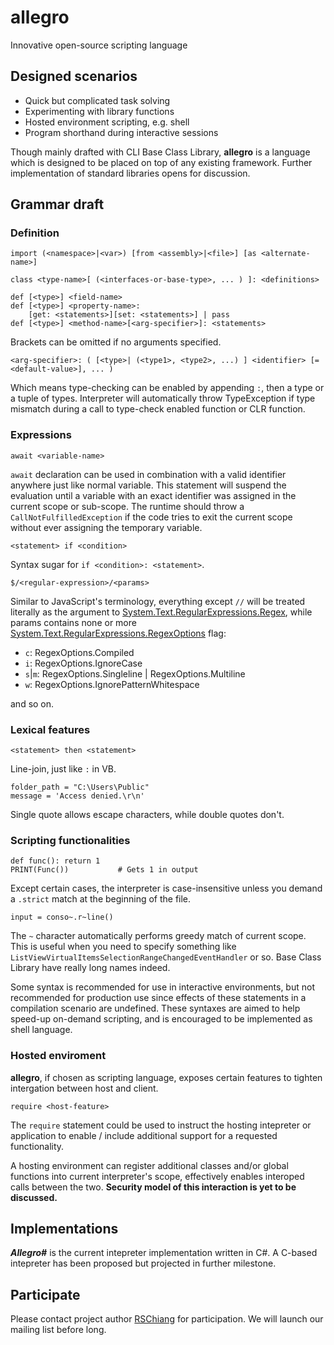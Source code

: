 allegro
=======
Innovative open-source scripting language

Designed scenarios
------
* Quick but complicated task solving
* Experimenting with library functions
* Hosted environment scripting, e.g. shell
* Program shorthand during interactive sessions

Though mainly drafted with CLI Base Class Library, **allegro** is a language 
which is designed to be placed on top of any existing framework. Further 
implementation of standard libraries opens for discussion.

Grammar draft
------

### Definition

    import (<namespace>|<var>) [from <assembly>|<file>] [as <alternate-name>]

    class <type-name>[ (<interfaces-or-base-type>, ... ) ]: <definitions>

    def [<type>] <field-name>
	def [<type>] <property-name>:
		[get: <statements>][set: <statements>] | pass
    def [<type>] <method-name>[<arg-specifier>]: <statements>

Brackets can be omitted if no arguments specified.

    <arg-specifier>: ( [<type>| (<type1>, <type2>, ...) ] <identifier> [=<default-value>], ... )

Which means type-checking can be enabled by appending `:`, then a type or a tuple of 
types. Interpreter will automatically throw TypeException if type mismatch during a 
call to type-check enabled function or CLR function.

### Expressions

    await <variable-name>

`await` declaration can be used in combination with a valid identifier anywhere just like 
normal variable. This statement will suspend the evaluation until a variable with an 
exact identifier was assigned in the current scope or sub-scope. The runtime should 
throw a `CallNotFulfilledException` if the code tries to exit the current scope 
without ever assigning the temporary variable. 

    <statement> if <condition>

Syntax sugar for `if <condition>: <statement>`.

    $/<regular-expression>/<params>

Similar to JavaScript's terminology, everything except `//` will be treated literally
as the argument to [System.Text.RegularExpressions.Regex][regex], while params contains 
none or more [System.Text.RegularExpressions.RegexOptions][regex.opt] flag:

* `c`: RegexOptions.Compiled
* `i`: RegexOptions.IgnoreCase
* `s`|`m`: RegexOptions.Singleline | RegexOptions.Multiline
* `w`: RegexOptions.IgnorePatternWhitespace

and so on.

[regex]: http://msdn.microsoft.com/zh-tw/library/system.text.regularexpressions.regex.aspx
[regex.opt]: http://msdn.microsoft.com/zh-tw/library/system.text.regularexpressions.regexoptions.aspx

### Lexical features

    <statement> then <statement>

Line-join, just like `:` in VB.

    folder_path = "C:\Users\Public"
    message = 'Access denied.\r\n'

Single quote allows escape characters, while double quotes don't.

### Scripting functionalities

    def func(): return 1
    PRINT(Func())           # Gets 1 in output

Except certain cases, the interpreter is case-insensitive unless you demand a `.strict`
match at the beginning of the file.

    input = conso~.r~line()

The `~` character automatically performs greedy match of current scope. This is useful 
when you need to specify something like `ListViewVirtualItemsSelectionRangeChangedEventHandler` or so.
Base Class Library have really long names indeed.

Some syntax is recommended for use in interactive environments, but not recommended for 
production use since effects of these statements in a compilation scenario are undefined. 
These syntaxes are aimed to help speed-up on-demand scripting, and is encouraged to be 
implemented as shell language.

### Hosted enviroment

**allegro**, if chosen as scripting language, exposes certain features to tighten intergation
between host and client. 

    require <host-feature>

The `require` statement could be used to instruct the hosting intepreter or 
application to enable / include additional support for a requested functionality.

A hosting environment can register additional classes and/or global functions 
into current interpreter's scope, effectively enables interoped calls 
between the two. **Security model of this interaction is yet to be discussed.**

Implementations
---------------
***Allegro#*** is the current intepreter implementation written in C#.
A C-based intepreter has been proposed but projected in further milestone.

Participate
-----------
Please contact project author [RSChiang][rschiang] for participation. We will launch our
mailing list before long.

[rschiang]: http://www.plurk.com/RSChiang
